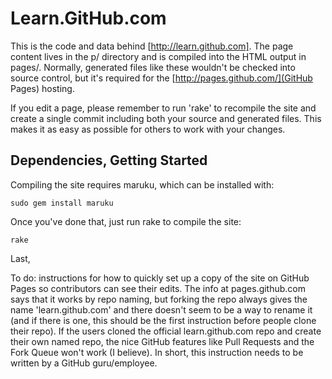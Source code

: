 Learn.GitHub.com
================

This is the code and data behind [http://learn.github.com]. The page
content lives in the p/ directory and is compiled into the HTML output
in pages/. Normally, generated files like these wouldn't be checked into
source control, but it's required for the
[http://pages.github.com/](GitHub Pages) hosting.

If you edit a page, please remember to run 'rake' to recompile the site
and create a single commit including both your source and generated
files. This makes it as easy as possible for others to work with your
changes.

Dependencies, Getting Started
-----------------------------

Compiling the site requires maruku, which can be installed with:

    sudo gem install maruku

Once you've done that, just run rake to compile the site:

    rake

Last, 

To do: instructions for how to quickly set up a copy of the site on
GitHub Pages so contributors can see their edits. The info at
pages.github.com says that it works by repo naming, but forking the repo
always gives the name 'learn.github.com' and there doesn't seem to be a
way to rename it (and if there is one, this should be the first
instruction before people clone their repo). If the users cloned the
official learn.github.com repo and create their own named repo, the nice
GitHub features like Pull Requests and the Fork Queue won't work (I
believe). In short, this instruction needs to be written by a GitHub
guru/employee.
